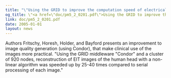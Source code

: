 ```yaml
---
title: "\"Using the GRID to improve the computation speed of electrical impedance tomography (EIT) reconstruction algorithms\" (PDF) in Physiological Measurement\""
og_title: \"<a href=\"doc/pm5_2_0201.pdf\">Using the GRID to improve the computation speed of electrical impedance tomography (EIT) reconstruction algorithms</a>\" (PDF) in <em>Physiological Measurement</em>
link: doc/pm5_2_0201.pdf
date: 2005-01-01
layout: news
---
```


Authors Fritschy, Horesh, Holder, and Bayford presents an       improvement to image quality generation (using Condor),       that make clinical use of the images more practical.  "Using the GRID middleware "Condor" and a cluster of 920 nodes, reconstruction of EIT images of the human head with a non-linear algorithm was speeded up by 25-40 times compared to serial processing of each image."

